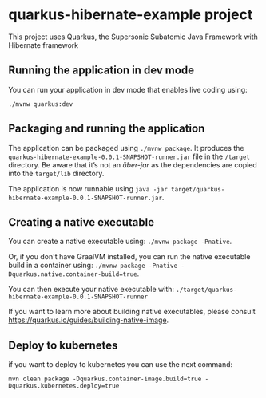 # quarkus-hibernate-example project

This project uses Quarkus, the Supersonic Subatomic Java Framework with Hibernate framework


## Running the application in dev mode

You can run your application in dev mode that enables live coding using:
```
./mvnw quarkus:dev
```

## Packaging and running the application

The application can be packaged using `./mvnw package`.
It produces the `quarkus-hibernate-example-0.0.1-SNAPSHOT-runner.jar` file in the `/target` directory.
Be aware that it’s not an _über-jar_ as the dependencies are copied into the `target/lib` directory.

The application is now runnable using `java -jar target/quarkus-hibernate-example-0.0.1-SNAPSHOT-runner.jar`.

## Creating a native executable

You can create a native executable using: `./mvnw package -Pnative`.

Or, if you don't have GraalVM installed, you can run the native executable build in a container using: `./mvnw package -Pnative -Dquarkus.native.container-build=true`.

You can then execute your native executable with: `./target/quarkus-hibernate-example-0.0.1-SNAPSHOT-runner`

If you want to learn more about building native executables, please consult https://quarkus.io/guides/building-native-image.

## Deploy to kubernetes

if you want to deploy to kubernetes you can use the next command:
```
mvn clean package -Dquarkus.container-image.build=true -Dquarkus.kubernetes.deploy=true

```